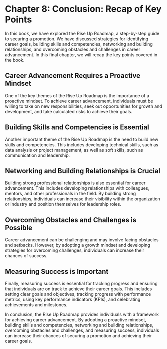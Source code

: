 Chapter 8: Conclusion: Recap of Key Points
==========================================

In this book, we have explored the Rise Up Roadmap, a step-by-step guide to securing a promotion. We have discussed strategies for identifying career goals, building skills and competencies, networking and building relationships, and overcoming obstacles and challenges in career advancement. In this final chapter, we will recap the key points covered in the book.

Career Advancement Requires a Proactive Mindset
-----------------------------------------------

One of the key themes of the Rise Up Roadmap is the importance of a proactive mindset. To achieve career advancement, individuals must be willing to take on new responsibilities, seek out opportunities for growth and development, and take calculated risks to achieve their goals.

Building Skills and Competencies is Essential
---------------------------------------------

Another important theme of the Rise Up Roadmap is the need to build new skills and competencies. This includes developing technical skills, such as data analysis or project management, as well as soft skills, such as communication and leadership.

Networking and Building Relationships is Crucial
------------------------------------------------

Building strong professional relationships is also essential for career advancement. This includes developing relationships with colleagues, mentors, and other professionals in the field. By building strong relationships, individuals can increase their visibility within the organization or industry and position themselves for leadership roles.

Overcoming Obstacles and Challenges is Possible
-----------------------------------------------

Career advancement can be challenging and may involve facing obstacles and setbacks. However, by adopting a growth mindset and developing strategies for overcoming challenges, individuals can increase their chances of success.

Measuring Success is Important
------------------------------

Finally, measuring success is essential for tracking progress and ensuring that individuals are on track to achieve their career goals. This includes setting clear goals and objectives, tracking progress with performance metrics, using key performance indicators (KPIs), and celebrating achievements and milestones.

In conclusion, the Rise Up Roadmap provides individuals with a framework for achieving career advancement. By adopting a proactive mindset, building skills and competencies, networking and building relationships, overcoming obstacles and challenges, and measuring success, individuals can increase their chances of securing a promotion and achieving their career goals.
